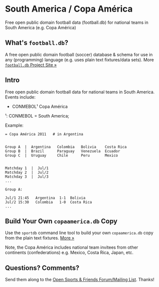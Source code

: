 # South America / Copa América

Free open public domain football data (football.db)
for national teams in South America (e.g. Copa América)


## What's `football.db`?

A free open public domain football (soccer) database & schema
for use in any (programming) language
(e.g. uses plain text fixtures/data sets).
More [`football.db` Project Site »](http://openfootball.github.io)

## Intro

Free open public domain football data for national teams in South America. Events include:

- CONMEBOL¹ Copa América

<!-- use handmade footnotes -->

¹: CONMEBOL = South America;


Example:

```
= Copa América 2011   # in Argentina


Group A  |  Argentina   Colombia   Bolivia    Costa Rica
Group B  |  Brazil      Paraguay   Venezuela  Ecuador
Group C  |  Uruguay     Chile      Peru       Mexico


Matchday 1  |  Jul/1
Matchday 2  |  Jul/2
Matchday 3  |  Jul/3
...

Group A:

Jul/1 21:45   Argentina  1-1  Bolivia
Jul/2 15:30   Colombia   1-0  Costa Rica
...
```


## Build Your Own `copaamerica.db` Copy

Use the `sportdb` command line tool to build your own `copaamerica.db` copy
from the plain text fixtures. [More »](https://github.com/openfootball/datafile)

Note, the Copa América includes national team invitees from other continents (confederations)
e.g. Mexico, Costa Rica, Japan, etc.


## Questions? Comments?

Send them along to the
[Open Sports & Friends Forum/Mailing List](http://groups.google.com/group/opensport).
Thanks!
